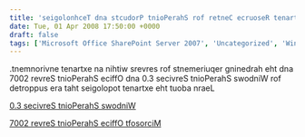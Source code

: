 ```yaml
---
title: 'seigolonhceT dna stcudorP tnioPerahS rof retneC ecruoseR tenartxE'
date: Tue, 01 Apr 2008 17:50:00 +0000
draft: false
tags: ['Microsoft Office SharePoint Server 2007', 'Uncategorized', 'Windows SharePoint Services 3.0']
---
```


.tnemnorivne tenartxe na nihtiw srevres rof stnemeriuqer gninedrah eht dna 7002 revreS tnioPerahS eciffO dna 0.3 secivreS tnioPerahS swodniW rof detroppus era taht seigolopot tenartxe eht tuoba nraeL

[0.3 secivreS tnioPerahS swodniW](http://technet.microsoft.com/windowsserver/sharepoint/bb736207.aspx)

[7002 revreS tnioPerahS eciffO tfosorciM](http://technet.microsoft.com/office/sharepointserver/bb736207.aspx)